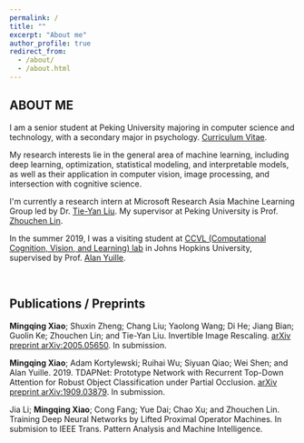 ```yaml
---
permalink: /
title: ""
excerpt: "About me"
author_profile: true
redirect_from: 
  - /about/
  - /about.html
---
```




ABOUT ME
------
I am a senior student at Peking University majoring in computer science and technology, with a secondary major in psychology. [Curriculum Vitae](https://pkuxmq.github.io/files/CV_MingqingXiao.pdf).

My research interests lie in the general area of machine learning, including deep learning, optimization, statistical modeling, and interpretable models, as well as their application in computer vision, image processing, and intersection with cognitive science.

I'm currently a research intern at Microsoft Research Asia Machine Learning Group led by Dr. [Tie-Yan Liu](https://www.microsoft.com/en-us/research/people/tyliu/). My supervisor at Peking University is Prof. [Zhouchen Lin](https://zhouchenlin.github.io/).

In the summer 2019, I was a visiting student at [CCVL (Computational Cognition, Vision, and Learning) lab](https://ccvl.jhu.edu/) in Johns Hopkins University, supervised by Prof. [Alan Yuille](http://www.cs.jhu.edu/~ayuille/).

&nbsp;
&nbsp;
&nbsp;
&nbsp;

Publications / Preprints
------
**Mingqing Xiao**; Shuxin Zheng; Chang Liu; Yaolong Wang; Di He; Jiang Bian; Guolin Ke; Zhouchen Lin; and Tie-Yan Liu. Invertible Image Rescaling. [arXiv preprint arXiv:2005.05650](https://arxiv.org/abs/2005.05650). In submission.

**Mingqing Xiao**; Adam Kortylewski; Ruihai Wu; Siyuan Qiao; Wei Shen; and Alan Yuille. 2019. TDAPNet: Prototype Network with Recurrent Top-Down Attention for Robust Object Classification under Partial Occlusion. [arXiv preprint arXiv:1909.03879](https://arxiv.org/abs/1909.03879). In submission.

Jia Li; **Mingqing Xiao**; Cong Fang; Yue Dai; Chao Xu; and Zhouchen Lin. Training Deep Neural Networks by Lifted Proximal Operator Machines. In submision to IEEE Trans. Pattern Analysis and Machine Intelligence.
